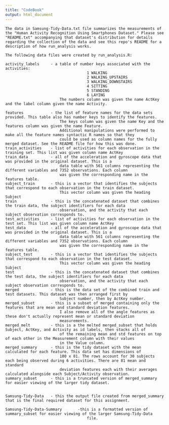 ```yaml
---
title: "CodeBook"
output: html_document
---
```


    The data in Samsung-Tidy-Data.txt file summarizes the measurements of the "Human Activity Recognition Using Smartphones Dataset." Please see "README.txt" accompanying that dataset's distribution for details regarding the collection of the data and see this repo's README for a description of how run_analysis works.
	
	The following data files were created by run_analysis.R:
	
	activity_labels		- a table of number keys associated with the activities:
										1 WALKING
										2 WALKING_UPSTAIRS
										3 WALKING_DOWNSTAIRS
										4 SITTING
										5 STANDING
										6 LAYING
							The numbers column was given the name ActKey and the label column given the name Activity.
							
	features			- the list of feature names for the data sets provided. This table also has number keys to identify the features.
							The keys column was given the name Key and the features column was given the name Feature.
							Additional manipulations were performed to make all the feature names syntactic R names so that they
							could be used as column names for the fully merged dataset. See the README file for how this was done.
	train_activities	- list of activities for each observation in the training set. This list was given column name ActKey
	train_data			- all of the acceleration and gyroscope data that was provided in the original dataset. This is a 
							data table with 561 columns representing the different variables and 7352 observations. Each column
							was given the corresponding name in the features table.
	subject_train		- this is a vector that identifies the subjects that correspond to each observation in the train dataset. 
							This vector column was given the heading Subject
	train				- this is the concatenated dataset that combines the train data, the subject identifiers for each data 
							observation, and the activity that each subject observation corresponds to.
	test_activities		- list of activities for each observation in the test set. This list was given column name ActKey
	test_data			- all of the acceleration and gyroscope data that was provided in the original dataset. This is a 
							data table with 561 columns representing the different variables and 7352 observations. Each column
							was given the corresponding name in the features table.
	subject_test		- this is a vector that identifies the subjects that correspond to each observation in the test dataset. 
							This vector column was given the heading Subject
	test				- this is the concatenated dataset that combines the test data, the subject identifiers for each data 
							observation, and the activity that each subject observation corresponds to.
	merged				- this is the data set of the combined train and test datasets. This dataset was then arranged first by
							Subject number, then by ActKey number.
	merged_subset		- this is a subset of merged containing only the features that are mean and standard deviation features. 
							I also remove all of the angle features as these don't actually represent mean or standard deviation
							measurements.
	merged_melt			- this is a the melted merged_subset that holds Subject, ActKey, and Activity as id labels, then stacks all of
							of the remaining mean and std features on top of each other in the Measurement column with their values
							in the Value column.
	merged_summary		- this is the tidy dataset with the mean calculated for each feature. This data set has dimensions of 
							180 x 81. The rows account for 30 subjects each being observed during 6 activities. There are 81 mean and standard
							deviation features each with their averages calculated alongside each Subject/Activity observation.
	summary_subset		- this is a truncated version of merged_summary for easier viewing of the larger tidy dataset.
	
    
	Samsung-Tidy-Data	- this the output file created from merged_summary that is the final required dataset for this assignment.
	
	Samsung-Tidy-Data-Summary		-this is a formatted version of summary_subset for easier viewing of the larger Samsung-Tidy-Data
										file.